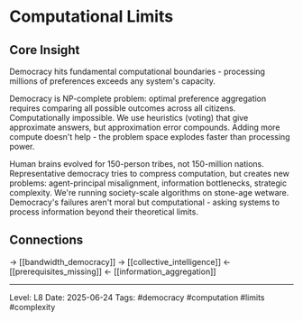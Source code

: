 # Computational Limits

## Core Insight
Democracy hits fundamental computational boundaries - processing millions of preferences exceeds any system's capacity.

Democracy is NP-complete problem: optimal preference aggregation requires comparing all possible outcomes across all citizens. Computationally impossible. We use heuristics (voting) that give approximate answers, but approximation error compounds. Adding more compute doesn't help - the problem space explodes faster than processing power.

Human brains evolved for 150-person tribes, not 150-million nations. Representative democracy tries to compress computation, but creates new problems: agent-principal misalignment, information bottlenecks, strategic complexity. We're running society-scale algorithms on stone-age wetware. Democracy's failures aren't moral but computational - asking systems to process information beyond their theoretical limits.

## Connections
→ [[bandwidth_democracy]]
→ [[collective_intelligence]]
← [[prerequisites_missing]]
← [[information_aggregation]]

---
Level: L8
Date: 2025-06-24
Tags: #democracy #computation #limits #complexity
